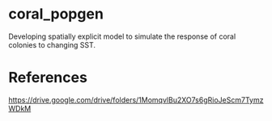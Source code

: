 # coral_popgen
Developing spatially explicit model to simulate the response of coral colonies to changing SST. 


# References
https://drive.google.com/drive/folders/1MomqvlBu2XO7s6gRioJeScm7TymzWDkM
